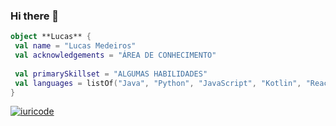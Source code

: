 ### Hi there 👋

```kotlin
object **Lucas** {
 val name = "Lucas Medeiros"
 val acknowledgements = "ÁREA DE CONHECIMENTO"
 
 val primarySkillset = "ALGUMAS HABILIDADES"
 val languages = listOf("Java", "Python", "JavaScript", "Kotlin", "React") 
}
```
[![iuricode](https://github-readme-stats.vercel.app/api/top-langs/?username=mlucas4330&hide=html&layout=compact=true&theme=radical)](https://github.com/mlucas4330/)
